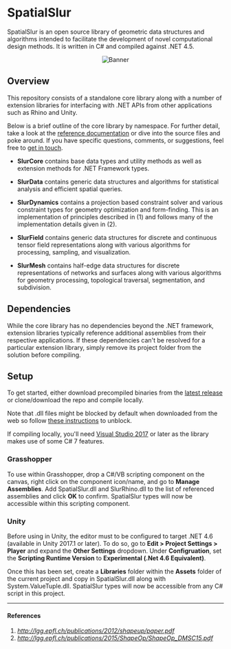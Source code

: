 # SpatialSlur
SpatialSlur is an open source library of geometric data structures and algorithms intended to facilitate the development of novel computational design methods. It is written in C# and compiled against .NET 4.5.

<p align="center">
  <img src="https://github.com/daveReeves/SpatialSlur/blob/master/Examples/Gallery/170720_Relief_02.gif" alt="Banner">
</p>

## Overview
This repository consists of a standalone core library along with a number of extension libraries for interfacing with .NET APIs from other applications such as Rhino and Unity.

Below is a brief outline of the core library by namespace. For further detail, take a look at the [reference documentation](http://www.spatialslur.com/documentation/0_2_3/index.html) or dive into the source files and poke around. If you have specific questions, comments, or suggestions, feel free to [get in touch](http://spatialslur.com/contact/).

+ __SlurCore__ contains base data types and utility methods as well as extension methods for .NET Framework types.

+ __SlurData__ contains generic data structures and algorithms for statistical analysis and efficient spatial queries.

+ __SlurDynamics__ contains a projection based constraint solver and various constraint types for geometry optimization and form-finding. This is an implementation of principles described in (1) and follows many of the implementation details given in (2).

+ __SlurField__ contains generic data structures for discrete and continuous tensor field representations along with various algorithms for processing, sampling, and visualization.

+ __SlurMesh__ contains half-edge data structures for discrete representations of networks and surfaces along with various algorithms for geometry processing, topological traversal, segmentation, and subdivision.

## Dependencies
While the core library has no dependencies beyond the .NET framework, extension libraries typically reference additional assemblies from their respective applications. If these dependencies can't be resolved for a particular extension library, simply remove its project folder from the solution before compiling.

## Setup
To get started, either download precompiled binaries from the [latest release](https://github.com/daveReeves/SpatialSlur/releases) or clone/download the repo and compile locally. 

Note that .dll files might be blocked by default when downloaded from the web so follow [these instructions](https://blogs.msdn.microsoft.com/delay/p/unblockingdownloadedfile/) to unblock.

If compiling locally, you'll need [Visual Studio 2017](https://www.visualstudio.com/vs/whatsnew/) or later as the library makes use of some C# 7 features.

### Grasshopper
To use within Grasshopper, drop a C#/VB scripting component on the canvas, right click on the component icon/name, and go to **Manage Assemblies**. Add SpatialSlur.dll and SlurRhino.dll to the list of referenced assemblies and click **OK** to confirm. SpatialSlur types will now be accessible within this scripting component.

### Unity
Before using in Unity, the editor must to be configured to target .NET 4.6 (available in Unity 2017.1 or later). To do so, go to **Edit > Project Settings > Player** and expand the **Other Settings** dropdown. Under **Configruation**, set the **Scripting Runtime Version** to **Experimental (.Net 4.6 Equivalent)**.

Once this has been set, create a **Libraries** folder within the **Assets** folder of the current project and copy in SpatialSlur.dll along with System.ValueTuple.dll. SpatialSlur types will now be accessible from any C# script in this project.

___
#### References
1. _<http://lgg.epfl.ch/publications/2012/shapeup/paper.pdf>_
2. _<http://lgg.epfl.ch/publications/2015/ShapeOp/ShapeOp_DMSC15.pdf>_
